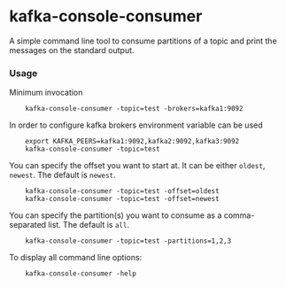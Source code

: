 # kafka-console-consumer

A simple command line tool to consume partitions of a topic and print the
messages on the standard output.

### Usage

Minimum invocation
```
    kafka-console-consumer -topic=test -brokers=kafka1:9092
```

In order to configure kafka brokers environment variable can be used
```
    export KAFKA_PEERS=kafka1:9092,kafka2:9092,kafka3:9092
    kafka-console-consumer -topic=test
```

You can specify the offset you want to start at. It can be either
`oldest`, `newest`. The default is `newest`.

```
    kafka-console-consumer -topic=test -offset=oldest
    kafka-console-consumer -topic=test -offset=newest
```

You can specify the partition(s) you want to consume as a comma-separated
list. The default is `all`.
```
    kafka-console-consumer -topic=test -partitions=1,2,3
```

To display all command line options:
```
    kafka-console-consumer -help
```